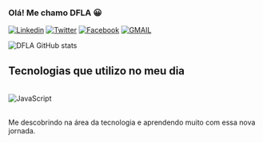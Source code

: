 
### Olá! Me chamo DFLA 😀
[![Linkedin](https://img.shields.io/badge/LinkedIn-0077B5?style=for-the-badge&logo=linkedin&logoColor=white)](https://www.linkedin.com/in/daniel-alencarrr/)
[![Twitter](https://img.shields.io/badge/Twitter-1DA1F2?style=for-the-badge&logo=twitter&logoColor=white)](https://twitter.com/AlencarNiel)
[![Facebook](https://img.shields.io/badge/Facebook-1877F2?style=for-the-badge&logo=facebook&logoColor=white)](https://www.facebook.com/NielAlencar)
[![GMAIL](https://img.shields.io/badge/Gmail-D14836?style=for-the-badge&logo=gmail&logoColor=white)](nielalencar1@gmail.com)


![DFLA GitHub stats](https://github-readme-stats.vercel.app/api?username=nielalencar&show_icons=true&theme=tokyonight)

## Tecnologias que utilizo no meu dia

<div style="display: inline_block"><br/>
  <img align="center" alt="JavaScript" src="https://img.shields.io/badge/JavaScript-323330?style=for-the-badge&logo=javascript&logoColor=F7DF1E" />
</div><br/>

Me descobrindo na área da tecnologia e aprendendo muito com essa nova jornada.
